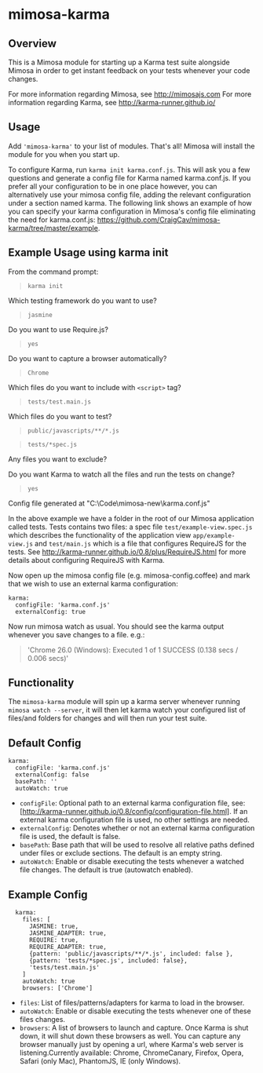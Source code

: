 mimosa-karma
===========

## Overview
This is a Mimosa module for starting up a Karma test suite alongside Mimosa in order to get instant feedback on your tests whenever your code changes. 

For more information regarding Mimosa, see http://mimosajs.com
For more information regarding Karma, see http://karma-runner.github.io/

## Usage

Add `'mimosa-karma'` to your list of modules.  That's all!  Mimosa will install the module for you when you start up.

To configure Karma, run `karma init karma.conf.js`. This will ask you a few questions and generate a config file for Karma named karma.conf.js. If you prefer all your configuration to be in one place however, you can alternatively use your mimosa config file, adding the relevant configuration under a section named karma. The following link shows an example of how you can specify your karma configuration in Mimosa's config file eliminating the need for karma.conf.js: https://github.com/CraigCav/mimosa-karma/tree/master/example.

## Example Usage using karma init

From the command prompt:

>`karma init`

Which testing framework do you want to use?
>`jasmine`

Do you want to use Require.js?
>`yes`

Do you want to capture a browser automatically?
>`Chrome`

Which files do you want to include with `<script>` tag?
>`tests/test.main.js`

Which files do you want to test?
>`public/javascripts/**/*.js`

>`tests/*spec.js`

Any files you want to exclude?
> 

Do you want Karma to watch all the files and run the tests on change?
>`yes`

Config file generated at "C:\Code\mimosa-new\karma.conf.js"


In the above example we have a folder in the root of our Mimosa application called tests. Tests contains two files: a spec file `test/example-view.spec.js` which describes the functionality of the application view `app/example-view.js` and `test/main.js` which is a file that configures RequireJS for the tests. See http://karma-runner.github.io/0.8/plus/RequireJS.html for more details about configuring RequireJS with Karma.

Now open up the mimosa config file (e.g. mimosa-config.coffee) and mark that we wish to use an external karma configuration:

```
karma:
  configFile: 'karma.conf.js'
  externalConfig: true
```

Now run mimosa watch as usual. You should see the karma output whenever you save changes to a file. e.g.:

>'Chrome 26.0 (Windows): Executed 1 of 1 SUCCESS (0.138 secs / 0.006 secs)'


## Functionality

The `mimosa-karma` module will spin up a karma server whenever running `mimosa watch --server`, it will then let karma watch your configured list of files/and folders for changes and will then run your test suite.

## Default Config

```
karma:
  configFile: 'karma.conf.js'
  externalConfig: false
  basePath: ''
  autoWatch: true
```

* `configFile`: Optional path to an external karma configuration file, see: [http://karma-runner.github.io/0.8/config/configuration-file.html]. If an external karma configuration file is used, no other settings are needed.
* `externalConfig`: Denotes whether or not an external karma configuration file is used, the default is false.
* `basePath`: Base path that will be used to resolve all relative paths defined under files or exclude sections. The default is an empty string.
* `autoWatch`: Enable or disable executing the tests whenever a watched file changes. The default is true (autowatch enabled).


## Example Config

```
  karma: 
    files: [
      JASMINE: true,
      JASMINE_ADAPTER: true,
      REQUIRE: true,
      REQUIRE_ADAPTER: true,
      {pattern: 'public/javascripts/**/*.js', included: false },
      {pattern: 'tests/*spec.js', included: false},
      'tests/test.main.js'
    ]
    autoWatch: true
    browsers: ['Chrome']
```

* `files`: List of files/patterns/adapters for karma to load in the browser.
* `autoWatch`: Enable or disable executing the tests whenever one of these files changes.
* `browsers`: A list of browsers to launch and capture. Once Karma is shut down, it will shut down these browsers as well. You can capture any browser manually just by opening a url, where Karma's web server is listening.Currently available: Chrome, ChromeCanary, Firefox, Opera, Safari (only Mac), PhantomJS, IE (only Windows).